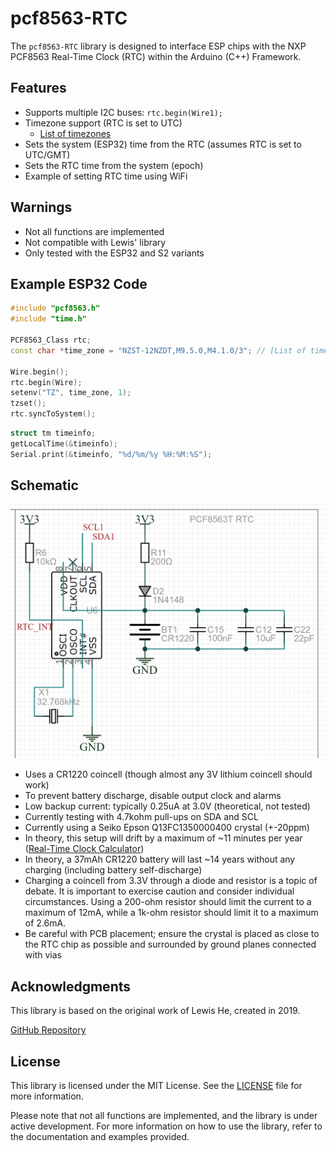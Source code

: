 # pcf8563-RTC

The `pcf8563-RTC` library is designed to interface ESP chips with the NXP PCF8563 Real-Time Clock (RTC) within the Arduino (C++) Framework.

## Features

- Supports multiple I2C buses: `rtc.begin(Wire1);`
- Timezone support (RTC is set to UTC)
  - [List of timezones](https://github.com/nayarsystems/posix_tz_db/blob/master/zones.csv)
- Sets the system (ESP32) time from the RTC (assumes RTC is set to UTC/GMT)
- Sets the RTC time from the system (epoch)
- Example of setting RTC time using WiFi

## Warnings

- Not all functions are implemented
- Not compatible with Lewis' library
- Only tested with the ESP32 and S2 variants

## Example ESP32 Code

```cpp
#include "pcf8563.h"
#include "time.h"

PCF8563_Class rtc;
const char *time_zone = "NZST-12NZDT,M9.5.0,M4.1.0/3"; // [List of timezones](https://github.com/nayarsystems/posix_tz_db/blob/master/zones.csv)

Wire.begin();
rtc.begin(Wire);
setenv("TZ", time_zone, 1);
tzset();
rtc.syncToSystem();
```

```cpp
struct tm timeinfo;
getLocalTime(&timeinfo);
Serial.print(&timeinfo, "%d/%m/%y %H:%M:%S");
```

## Schematic

![Schematic](/images/schematic.png)

- Uses a CR1220 coincell (though almost any 3V lithium coincell should work)
- To prevent battery discharge, disable output clock and alarms
- Low backup current: typically 0.25uA at 3.0V (theoretical, not tested)
- Currently testing with 4.7kohm pull-ups on SDA and SCL
- Currently using a Seiko Epson Q13FC1350000400 crystal (+-20ppm)
- In theory, this setup will drift by a maximum of ~11 minutes per year ([Real-Time Clock Calculator](https://www.analog.com/en/design-center/interactive-design-tools/real-time-clock-calculator.html))
- In theory, a 37mAh CR1220 battery will last ~14 years without any charging (including battery self-discharge)
- Charging a coincell from 3.3V through a diode and resistor is a topic of debate. It is important to exercise caution and consider individual circumstances. Using a 200-ohm resistor should limit the current to a maximum of 12mA, while a 1k-ohm resistor should limit it to a maximum of 2.6mA.
- Be careful with PCB placement; ensure the crystal is placed as close to the RTC chip as possible and surrounded by ground planes connected with vias

## Acknowledgments

This library is based on the original work of Lewis He, created in 2019.

[GitHub Repository](https://github.com/lewisxhe/PCF8563_Library)

## License

This library is licensed under the MIT License. See the [LICENSE](LICENSE) file for more information.

Please note that not all functions are implemented, and the library is under active development. For more information on how to use the library, refer to the documentation and examples provided.
